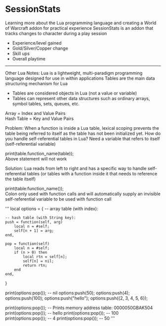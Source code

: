 # SessionStats
Learning more about the Lua programming language and creating a World of Warcraft addon for practical experience
SessionStats is an addon that tracks changes to character during a play session 
- Experience/level gained
- Gold/Silver/Copper change
- Skill ups
- Overall playtime

---------------
Other Lua Notes: 
Lua is a lightweight, multi-paradigm programming language designed for use in within applications
Tables are the main data structuring mechanism for Lua
- Tables are considered objects in Lua (not a value or variable)
- Tables can represent other data structures such as ordinary arrays, symbol tables, sets, queues, etc.

Array = Index and Value Pairs <br />
Hash Table = Key and Value Pairs <br />

Problem: When a function is inside a Lua table, lexical scoping prevents the table being referred to itself as the table has not been initialized yet. How do you handle self-referential tables in Lua?
Need a variable that refers to itself (self-referential variable)

print(table.function_name(table)); <br />
Above statement will not work

Solution: Lua reads from left to right and has a specific way to handle self-referential tables (or tables with a function inside it that needs to reference the table itself)

print(table:function_name()); <br />
Colon only used with function calls and will automatically supply an invisible self-referential variable to be used with function call

'''
local options = {
    -- array table (with index): 

    -- hash table (with String key): 
    push = function(self, arg)
        local n = #self; 
        self[n + 1] = arg; 
    end, 

    pop = function(self)
        local n = #self; 
        if (n > 0) then 
            local rtn = self[n]; 
            self[n] = nil; 
            return rtn; 
        end
    end, 
}

print(options:pop()); -- nil
options:push(50); 
options:push(4); 
options:push(100); 
options:push("hello"); 
options:push({2, 3, 4, 5, 6});

print(options:pop()); -- Prints memory address table: 0000050GBAK504
print(options:pop()); -- hello
print(options:pop()); -- 100
print(options:pop()); -- 4
print(options:pop()); -- 50
'''
